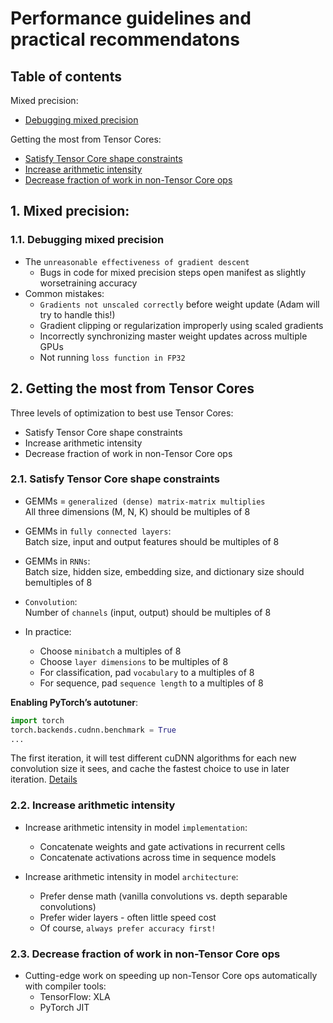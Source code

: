 # Performance guidelines and practical recommendatons

## Table of contents

Mixed precision:

  * <a href='#11-debugging-mixed-precision'>Debugging mixed precision</a><br>

Getting the most from Tensor Cores:

  * <a href='#21-satisfy-tensor-core-shape-constraints'>Satisfy Tensor Core shape constraints</a><br>
  * <a href='#22-increase-arithmetic-intensity'>Increase arithmetic intensity</a><br>
  * <a href='#23-decrease-fraction-of-work-in-non-tensor-core-ops'>Decrease fraction of work in non-Tensor Core ops</a><br>

## 1. Mixed precision:

### 1.1. Debugging mixed precision

- The `unreasonable effectiveness of gradient descent`
  - Bugs in code for mixed precision steps open manifest as slightly worsetraining accuracy
- Common mistakes:
  - `Gradients not unscaled correctly` before weight update (Adam will try to handle this!)
  - Gradient clipping or regularization improperly using scaled gradients
  - Incorrectly synchronizing master weight updates across multiple GPUs
  - Not running `loss function in FP32`

## 2. Getting the most from Tensor Cores

Three levels of optimization to best use Tensor Cores:

- Satisfy Tensor Core shape constraints
- Increase arithmetic intensity
- Decrease fraction of work in non-Tensor Core ops

### 2.1. Satisfy Tensor Core shape constraints

- GEMMs = `generalized (dense) matrix-matrix multiplies`\
  All three dimensions (M, N, K) should be multiples of 8

- GEMMs in `fully connected layers`:\
  Batch size, input and output features should be multiples of 8

- GEMMs in `RNNs`:\
  Batch size, hidden size, embedding size, and dictionary size should bemultiples of 8

- `Convolution`:\
  Number of `channels` (input, output) should be multiples of 8

- In practice:

  - Choose `minibatch` a multiples of 8
  - Choose `layer dimensions` to be multiples of 8
  - For classification, pad `vocabulary` to a multiples of 8
  - For sequence, pad `sequence length` to a multiples of 8

**Enabling PyTorch’s autotuner**:

```python
import torch
torch.backends.cudnn.benchmark = True
...
```

The first iteration, it will test different cuDNN algorithms for each new convolution size it sees, and cache the fastest choice to use in later iteration.
[Details](https://discuss.pytorch.org/t/what-does-torch-backends-cudnn-benchmark-do/5936)

### 2.2. Increase arithmetic intensity

- Increase arithmetic intensity in model `implementation`:
  - Concatenate weights and gate activations in recurrent cells
  - Concatenate activations across time in sequence models

- Increase arithmetic intensity in model `architecture`:
  - Prefer dense math (vanilla convolutions vs. depth separable convolutions)
  - Prefer wider layers - often little speed cost
  - Of course, `always prefer accuracy first!`

### 2.3. Decrease fraction of work in non-Tensor Core ops

- Cutting-edge work on speeding up non-Tensor Core ops automatically with compiler tools:
  - TensorFlow: XLA
  - PyTorch JIT
